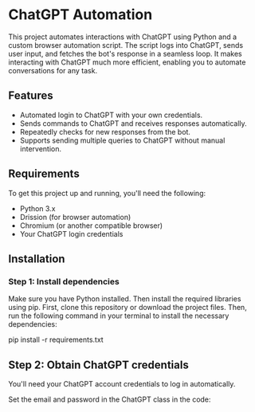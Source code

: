 # ChatGPT Automation

This project automates interactions with ChatGPT using Python and a custom browser automation script. The script logs into ChatGPT, sends user input, and fetches the bot's response in a seamless loop. It makes interacting with ChatGPT much more efficient, enabling you to automate conversations for any task.

## Features

- Automated login to ChatGPT with your own credentials.
- Sends commands to ChatGPT and receives responses automatically.
- Repeatedly checks for new responses from the bot.
- Supports sending multiple queries to ChatGPT without manual intervention.

## Requirements

To get this project up and running, you'll need the following:

- Python 3.x
- Drission (for browser automation)
- Chromium (or another compatible browser)
- Your ChatGPT login credentials

## Installation

### Step 1: Install dependencies

Make sure you have Python installed. Then install the required libraries using pip. First, clone this repository or download the project files. Then, run the following command in your terminal to install the necessary dependencies:

pip install -r requirements.txt

## Step 2: Obtain ChatGPT credentials
You'll need your ChatGPT account credentials to log in automatically.

Set the email and password in the ChatGPT class in the code:
